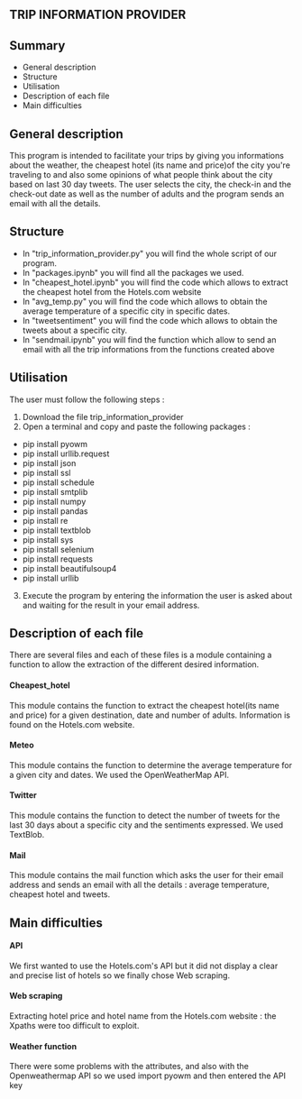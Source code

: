  ## TRIP INFORMATION PROVIDER
 <a name="hdp"></a> 
 
 ## Summary
 
- General description
- Structure
- Utilisation
- Description of each file 
- Main difficulties

<a name="General description"></a> 
## General description
This program is intended to facilitate your trips by giving you informations about the weather, the cheapest hotel (its name and price)of the city you're traveling to and also some opinions of what people think about the city based on last 30 day tweets. The user selects the city, the check-in and the check-out date as well as the number of adults and the program sends an email with all the details.

<a name="Structure"></a>
## Structure
- In "trip_information_provider.py" you will find the whole script of our program. 
- In "packages.ipynb" you will find all the packages we used. 
- In "cheapest_hotel.ipynb" you will find the code which allows to extract the cheapest hotel from the Hotels.com website 
- In "avg_temp.py" you will find the code which allows to obtain the average temperature of a specific city in specific dates.
- In "tweetsentiment" you will find the code which allows to obtain the tweets about a specific city. 
- In "sendmail.ipynb" you will find the function which allow to send an email with all the trip informations from the functions created above
<a name="Utilisation"></a>
## Utilisation
The user must follow the following steps : 
1. Download the file trip_information_provider
2. Open a terminal and copy and paste the following packages : 
- pip install pyowm
- pip install urllib.request
- pip install json
- pip install ssl
- pip install schedule
- pip install smtplib
- pip install numpy 
- pip install pandas 
- pip install re
- pip install textblob 
- pip install sys
- pip install selenium
- pip install requests
- pip install beautifulsoup4
- pip install urllib
3. Execute the program by entering the information the user is asked about and waiting for the result in your email address.

<a name="Description of each file"></a> 
## Description of each file 
There are several files and each of these files is a module containing a function to allow the extraction of the different desired information.
#### Cheapest_hotel
This module contains the function to extract the cheapest hotel(its name and price) for a given destination, date and number of adults. Information is found on the Hotels.com website. 
#### Meteo 
This module contains the function to determine the average temperature for a given city and dates. We used the OpenWeatherMap API. 
#### Twitter 
This module contains the function to detect the number of tweets for the last 30 days about a specific city and the sentiments expressed. We used TextBlob. 
#### Mail
This module contains the mail function which asks the user for their email address and sends an email with all the details : average temperature, cheapest hotel and tweets. 

<a name="Main difficulties"></a> 
## Main difficulties 
#### API 
We first wanted to use the Hotels.com's API but it did not display a clear and precise list of hotels so we finally chose Web scraping.
#### Web scraping 
Extracting hotel price and hotel name from the Hotels.com website : the Xpaths were too difficult to exploit. 
#### Weather function 
There were some problems with the attributes, and also with the Openweathermap API so we used import pyowm and then entered the API key
